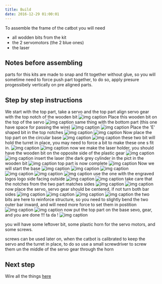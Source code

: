```yaml
---
title: Build
date: 2016-12-29 01:00:01
---
```


To assemble the frame of the catbot you will need

- all wodden bits from the kit
- the 2 servomotors (the 2 blue ones)
- the laser

## Notes before assembling

parts for this kits are made to snap and fit together without glue, so you will sometime need to force push part together, to do so, apply presure progessibely vertically on pre aligned parts. 

## Step by step instructions

We start with the top part, take a servo and the top part align servo gear with the top notch of the wooden bit
![img caption](imgs/01.png)
Place this wooden bit on the top of the servo
![img caption](imgs/02.png)
    same thing with the bottom part (this one have space for passing the wire)
![img caption](imgs/03.png)
![img caption](imgs/04.png)
    Place the 'E' shaped bit in the top notches
![img caption](imgs/05.png)
![img caption](imgs/06.png)
    Now place the top part on the circular base
![img caption](imgs/07.png)
![img caption](imgs/08.png)
    these two bit will hold the turret in place, you may need to force a bit to make these one s fit in.
![img caption](imgs/09.png)
![img caption](imgs/10.png)
    now we make the laser holder, you should have the wooden bit on the opposite side of the plastic gear
![img caption](imgs/12.png)
![img caption](imgs/13.png)
    insert the laser (the dark grey cylinder in the pict in the wooden bit
![img caption](imgs/14.png)
    top part is now complete
![img caption](imgs/15.png)
    Now we will start the base
![img caption](imgs/16.png)
![img caption](imgs/17.png)
![img caption](imgs/18.png)
![img caption](imgs/19.png)
![img caption](imgs/20.png)
![img caption](imgs/21.png)
    use the one with the engraved logos logo side facing outside
![img caption](imgs/21.png)
![img caption](imgs/22.png)
    take care that the notches from the two part matches sides
![img caption](imgs/23.png)
![img caption](imgs/24.png)
    now place the servo, servo gear should be centered, if not turn both bar sides
![img caption](imgs/25.png)
![img caption](imgs/26.png)
![img caption](imgs/27.png)
![img caption](imgs/28.png)
    the two bits are here to reinforce structure, so you need to slightly bend the two outer bar inward, and will need more force to set them in postition
![img caption](imgs/29.png)
![img caption](imgs/30.png)
    now put the top part on the base sevo, gear, and you are done !!! ta da !
![img caption](imgs/31.png)

you will have some leftover bit, some plastic horn for the servo motors, and some screws.

screws can be used later on, when the catbot is calibrated to keep the servo and the turret in place, to do so use a small screwdriver to screw them un the middle of the servo gear through the horn

## Next step
Wire all the things [here][1]

[1]:/connect
